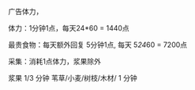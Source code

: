 

广告体力，

体力：1分钟1点，每天24*60 = 1440点

最贵食物：每天额外回复  5分钟1点, 每天 5*24*60 = 7200点




采集：消耗1点体力，浆果除外

浆果 1/3 分钟
苇草/小麦/树枝/木材/ 1 分钟





